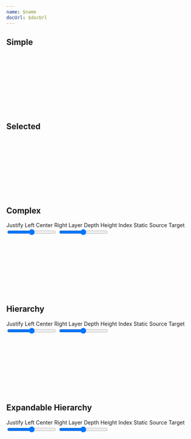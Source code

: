 ```yaml
---
name: $name
docUrl: $docUrl
---
```


<script lang="ts">
	import { scaleTime, scaleSequential } from 'd3-scale';
	import { hierarchy } from 'd3-hierarchy';
	import { interpolateCool } from 'd3-scale-chromatic';
	import { extent } from 'd3-array';
	import { format } from 'date-fns';

	import { Field, ToggleGroup, ToggleOption } from 'svelte-ux';
	import { formatDate, PeriodType } from 'svelte-ux/utils/date';
	import { formatNumberAsStyle } from 'svelte-ux/utils/number';

	import Chart, { Svg } from '$lib/components/Chart.svelte';
	import Group from '$lib/components/Group.svelte';
	import Link from '$lib/components/Link.svelte';
	import Rect from '$lib/components/Rect.svelte';
	import Sankey from '$lib/components/Sankey.svelte';
	import Text from '$lib/components/Text.svelte';

	import Preview from '$lib/docs/Preview.svelte';

	import { simpleData, complexData, greenhouse } from '../data/graph';
	import { complexData as hierarchyComplexData } from '../data/hierarchy'
	import { graphFromHierarchy, graphFromNode } from '$lib/utils/graph';

	const colorScale = scaleSequential(interpolateCool)
	
	let highlightLinkIndexes = [];
	let nodeAlign = 'justify';
	let nodePadding = 4;
	let nodeWidth = 10;
	let nodeColorBy = 'layer';
	let linkColorBy = 'static';

	$: linkOpacity = linkColorBy === 'static' ? 
	{
		default: 0.1,
		hover: 0.1,
		other: 0.01,
	} : {
		default: 0.2,
		hover: 0.2,
		other: 0.01,
	};

	const complexDataHierarchy = hierarchy(hierarchyComplexData)
		.sum((d) => d.value)
		.sort((a, b) => b.value - a.value);
	$: hierarchyGraph = graphFromHierarchy(complexDataHierarchy);


	let expandedNodeNames = [hierarchyComplexData.name]
	// let expandedNodeNames = [hierarchyComplexData.name, ...hierarchyComplexData.children.map(d => d.name)]
	$: expandableHierarchy = hierarchy(hierarchyComplexData, d => expandedNodeNames.includes(d.name) ? d.children : null)
		.sum((d) => d.value)
		.sort((a, b) => b.value - a.value);
	$: expandableHierarchyGraph = graphFromHierarchy(expandableHierarchy);
	$: console.log({ hierarchyComplexData, expandedNodeNames, expandableHierarchyGraph })

	let selectedNode = null
	$: selectedNode && console.log(graphFromNode(selectedNode))
</script>

## Simple

<Preview>
	<div class="h-[400px] p-4 border rounded">
		<Chart data={simpleData}>
			<Svg>
				<Sankey nodeId={d => d.id} let:links let:nodes>
					{#each links as link}
						<Link sankey data={link} stroke="#ddd" stroke-opacity={0.5} stroke-width={link.width} />
					{/each}
					{#each nodes as node (node.id)}
						{@const nodeWidth = node.x1 - node.x0}
						{@const nodeHeight = node.y1 - node.y0}
						<Group x={node.x0} y={node.y0}>
							<Rect
								width={nodeWidth}
								height={nodeHeight}
								class="fill-blue-500"
							/>
							<Text
								value={node.id}
								x={node.height === 0 ? -4 : nodeWidth + 4}
								y={nodeHeight / 2}
								textAnchor={node.height === 0 ? 'end' : 'start'}
								verticalAnchor="middle"
							/>
						</Group>
					{/each}
				</Sankey>
			</Svg>
		</Chart>
	</div>
</Preview>

## Selected

<Preview>
	<div class="h-[600px] p-4 border rounded">
		<Chart data={selectedNode ? graphFromNode(selectedNode) : greenhouse}>
			<Svg>
				<Sankey nodeId={d => d.name} nodeWidth={8} let:links let:nodes>
    				{#each links as link (link.source.name + '-' + link.target.name)}
    					<Link sankey data={link} stroke="#ddd" stroke-opacity={0.5} stroke-width={link.width} tweened />
    				{/each}
    				{#each nodes as node (node.name)}
    					{@const nodeWidth = node.x1 - node.x0}
    					{@const nodeHeight = node.y1 - node.y0}
    					<Group x={node.x0} y={node.y0} tweened on:click={() => {
								selectedNode = (node === selectedNode || node.sourceLinks.length === 0) ? null : node}}>
    						<Rect
    							width={nodeWidth}
    							height={nodeHeight}
    							class="fill-blue-500"
									tweened
    						/>
    						<Text
    							value={node.name}
    							x={node.height === 0 ? -4 : nodeWidth + 4}
    							y={nodeHeight / 2}
    							textAnchor={node.height === 0 ? 'end' : 'start'}
    							verticalAnchor="middle"
    						/>
    					</Group>
    				{/each}
    			</Sankey>
    		</Svg>
    	</Chart>
    </div>
</Preview>

## Complex

<div class="grid grid-flow-col gap-4 mb-4">
	<Field label="Align">
		<ToggleGroup bind:value={nodeAlign} contained classes={{ root: 'w-full', options: 'w-full' }}>
			<ToggleOption value="justify">Justify</ToggleOption>
			<ToggleOption value="left">Left</ToggleOption>
			<ToggleOption value="center">Center</ToggleOption>
			<ToggleOption value="right">Right</ToggleOption>
		</ToggleGroup>
	</Field>
	<Field label="Node Color">
		<ToggleGroup bind:value={nodeColorBy} contained classes={{ root: 'w-full', options: 'w-full' }}>
			<ToggleOption value="layer">Layer</ToggleOption>
			<ToggleOption value="depth">Depth</ToggleOption>
			<ToggleOption value="height">Height</ToggleOption>
			<ToggleOption value="index">Index</ToggleOption>
		</ToggleGroup>
	</Field>
	<Field label="Link Color">
		<ToggleGroup bind:value={linkColorBy} contained classes={{ root: 'w-full', options: 'w-full' }}>
			<ToggleOption value="static">Static</ToggleOption>
			<ToggleOption value="source">Source</ToggleOption>
			<ToggleOption value="target">Target</ToggleOption>
		</ToggleGroup>
	</Field>
	<Field label="Node Padding">
		<input type="range" bind:value={nodePadding} max={20} step={1} class="w-full h-8" />
	</Field>
	<Field label="Node Width">
		<input type="range" bind:value={nodeWidth} max={20} step={1} class="w-full h-8" />
	</Field>
</div>

<Preview>
	<div class="h-[800px] p-4 border rounded">
		<Chart data={complexData} padding={{ right: 100 }}>
			<Svg>
				<Sankey
					{nodeAlign}
					{nodePadding}
					{nodeWidth}
					let:links
					let:nodes
					on:update={e => {
						// Calculate domain extents from Sankey data
						// TODO: Update as 'nodeColorBy' changes
						const extents = extent(e.detail.nodes, d => d[nodeColorBy]);
						colorScale.domain(extents);
					}}
				>
					{#each links as link, i}
						<Link
							sankey
							data={link}
							stroke={linkColorBy === 'static' ? "black" : colorScale(link[linkColorBy][nodeColorBy])}
							stroke-opacity={highlightLinkIndexes.length ? highlightLinkIndexes.includes(i) ? linkOpacity.hover : linkOpacity.other : linkOpacity.default}
							stroke-width={link.width}
							on:mouseover={() => highlightLinkIndexes = [i]}
							on:mouseout={() => highlightLinkIndexes = []}
							tweened
						/>
					{/each}
					{#each nodes as node}
						{@const nodeWidth = node.x1 - node.x0}
						{@const nodeHeight = node.y1 - node.y0}
						<Group x={node.x0} y={node.y0} tweened>
							<Rect
								width={nodeWidth}
								height={nodeHeight}
								fill={colorScale(node[nodeColorBy])}
								fill-opacity={0.5}
								on:mouseover={() => {
									highlightLinkIndexes = [
										...node.sourceLinks.map((l) => l.index),
										...node.targetLinks.map((l) => l.index),
									];
								}}
								on:mouseout={() => highlightLinkIndexes = []}
								tweened
							/>
							<Text
								value={node.name}
								x={nodeWidth + 4}
								y={nodeHeight / 2}
								dy={-2}
								verticalAnchor="middle"
								style="font-size: .6rem"
							/>
						</Group>
					{/each}
				</Sankey>
			</Svg>
		</Chart>
	</div>
</Preview>

## Hierarchy

<div class="grid grid-flow-col gap-4 mb-4">
	<Field label="Align">
		<ToggleGroup bind:value={nodeAlign} contained classes={{ root: 'w-full', options: 'w-full' }}>
			<ToggleOption value="justify">Justify</ToggleOption>
			<ToggleOption value="left">Left</ToggleOption>
			<ToggleOption value="center">Center</ToggleOption>
			<ToggleOption value="right">Right</ToggleOption>
		</ToggleGroup>
	</Field>
	<Field label="Node Color">
		<ToggleGroup bind:value={nodeColorBy} contained classes={{ root: 'w-full', options: 'w-full' }}>
			<ToggleOption value="layer">Layer</ToggleOption>
			<ToggleOption value="depth">Depth</ToggleOption>
			<ToggleOption value="height">Height</ToggleOption>
			<ToggleOption value="index">Index</ToggleOption>
		</ToggleGroup>
	</Field>
	<Field label="Link Color">
		<ToggleGroup bind:value={linkColorBy} contained classes={{ root: 'w-full', options: 'w-full' }}>
			<ToggleOption value="static">Static</ToggleOption>
			<ToggleOption value="source">Source</ToggleOption>
			<ToggleOption value="target">Target</ToggleOption>
		</ToggleGroup>
	</Field>
	<Field label="Node Padding">
		<input type="range" bind:value={nodePadding} max={20} step={1} class="w-full h-8" />
	</Field>
	<Field label="Node Width">
		<input type="range" bind:value={nodeWidth} max={20} step={1} class="w-full h-8" />
	</Field>
</div>

<Preview>
	<div class="h-[2000px] p-4 border rounded">
		<Chart data={hierarchyGraph} padding={{ right: 100 }}>
			<Svg>
				<Sankey
					{nodeAlign}
					{nodePadding}
					{nodeWidth}
					let:links
					let:nodes
					on:update={e => {
						// Calculate domain extents from Sankey data
						// TODO: Update as 'nodeColorBy' changes
						const extents = extent(e.detail.nodes, d => d[nodeColorBy]);
						colorScale.domain(extents);
					}}
				>
					{#each links as link, i}
						<Link
							sankey
							data={link}
							stroke={linkColorBy === 'static' ? "black" : colorScale(link[linkColorBy][nodeColorBy])}
							stroke-opacity={highlightLinkIndexes.length ? highlightLinkIndexes.includes(i) ? linkOpacity.hover : linkOpacity.other : linkOpacity.default}
							stroke-width={link.width}
							on:mouseover={() => highlightLinkIndexes = [i]}
							on:mouseout={() => highlightLinkIndexes = []}
							tweened
						/>
					{/each}
					{#each nodes as node}
						{@const nodeWidth = node.x1 - node.x0}
						{@const nodeHeight = node.y1 - node.y0}
						<Group x={node.x0} y={node.y0} tweened>
							<Rect
								width={nodeWidth}
								height={nodeHeight}
								fill={colorScale(node[nodeColorBy])}
								fill-opacity={0.5}
								on:mouseover={() => {
									highlightLinkIndexes = [
										...node.sourceLinks.map((l) => l.index),
										...node.targetLinks.map((l) => l.index),
									];
								}}
								on:mouseout={() => highlightLinkIndexes = []}
								tweened
							/>
							<Text
								value={node.data.name}
								x={nodeWidth + 4}
								y={nodeHeight / 2}
								dy={-2}
								verticalAnchor="middle"
								style="font-size: .6rem"
							/>
						</Group>
					{/each}
				</Sankey>
			</Svg>
		</Chart>
	</div>
</Preview>

## Expandable Hierarchy

<div class="grid grid-flow-col gap-4 mb-4">
	<Field label="Align">
		<ToggleGroup bind:value={nodeAlign} contained classes={{ root: 'w-full', options: 'w-full' }}>
			<ToggleOption value="justify">Justify</ToggleOption>
			<ToggleOption value="left">Left</ToggleOption>
			<ToggleOption value="center">Center</ToggleOption>
			<ToggleOption value="right">Right</ToggleOption>
		</ToggleGroup>
	</Field>
	<Field label="Node Color">
		<ToggleGroup bind:value={nodeColorBy} contained classes={{ root: 'w-full', options: 'w-full' }}>
			<ToggleOption value="layer">Layer</ToggleOption>
			<ToggleOption value="depth">Depth</ToggleOption>
			<ToggleOption value="height">Height</ToggleOption>
			<ToggleOption value="index">Index</ToggleOption>
		</ToggleGroup>
	</Field>
	<Field label="Link Color">
		<ToggleGroup bind:value={linkColorBy} contained classes={{ root: 'w-full', options: 'w-full' }}>
			<ToggleOption value="static">Static</ToggleOption>
			<ToggleOption value="source">Source</ToggleOption>
			<ToggleOption value="target">Target</ToggleOption>
		</ToggleGroup>
	</Field>
	<Field label="Node Padding">
		<input type="range" bind:value={nodePadding} max={20} step={1} class="w-full h-8" />
	</Field>
	<Field label="Node Width">
		<input type="range" bind:value={nodeWidth} max={20} step={1} class="w-full h-8" />
	</Field>
</div>

<Preview>
	<div class="h-[1000px] p-4 border rounded">
		<Chart data={expandableHierarchyGraph} padding={{ right: 100 }}>
			<Svg>
				<Sankey
					{nodeAlign}
					{nodePadding}
					{nodeWidth}
					let:links
					let:nodes
					on:update={e => {
						// Calculate domain extents from Sankey data
						// TODO: Update as 'nodeColorBy' changes
						const extents = extent(e.detail.nodes, d => d[nodeColorBy]);
						colorScale.domain(extents);
					}}
				>
					{#each links as link, i}
						<Link
							sankey
							data={link}
							stroke={linkColorBy === 'static' ? "black" : colorScale(link[linkColorBy][nodeColorBy])}
							stroke-opacity={highlightLinkIndexes.length ? highlightLinkIndexes.includes(i) ? linkOpacity.hover : linkOpacity.other : linkOpacity.default}
							stroke-width={link.width}
							on:mouseover={() => highlightLinkIndexes = [i]}
							on:mouseout={() => highlightLinkIndexes = []}
							tweened
						/>
					{/each}
					{#each nodes as node}
						{@const nodeWidth = node.x1 - node.x0}
						{@const nodeHeight = node.y1 - node.y0}
						<Group x={node.x0} y={node.y0} tweened>
							<Rect
								width={nodeWidth}
								height={nodeHeight}
								fill={colorScale(node[nodeColorBy])}
								fill-opacity={0.5}
								on:mouseover={() => {
									highlightLinkIndexes = [
										...node.sourceLinks.map((l) => l.index),
										...node.targetLinks.map((l) => l.index),
									];
								}}
								on:mouseout={() => highlightLinkIndexes = []}
								tweened
							/>
							<Text
								value={node.data.name}
								x={nodeWidth + 4}
								y={nodeHeight / 2}
								dy={-2}
								verticalAnchor="middle"
								style="font-size: .6rem"
							/>
						</Group>
					{/each}
				</Sankey>
			</Svg>
		</Chart>
	</div>
</Preview>
